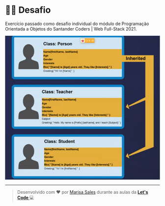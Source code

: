# 👩‍💻 Desafio

Exercício passado como desafio individual do módulo de Programação Orientada a Objetos do Santander Coders | Web Full-Stack 2021.

![person.png](https://github.com/marisasales/Santander-Coders-Modulo-3/blob/master/Desafio%20Individual/img/person.png?raw=true)

------

> Desenvolvido com ❤️ por [Marisa Sales](https://github.com/marisasales) durante as aulas da **[Let's Code ](https://letscode.com.br/)** :computer:

